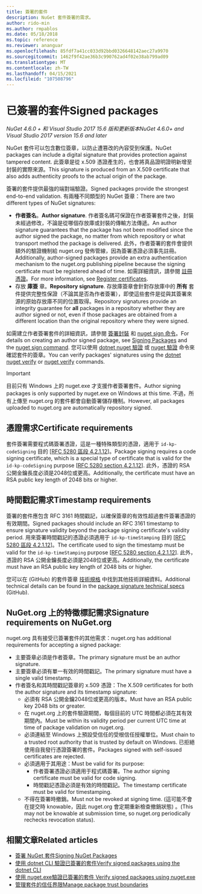 ```yaml
---
title: 簽署的套件
description: NuGet 套件簽署的需求。
author: rido-min
ms.author: rmpablos
ms.date: 05/18/2018
ms.topic: reference
ms.reviewer: ananguar
ms.openlocfilehash: 85fdf7a41cc033d92bbd0326648142aec27a9970
ms.sourcegitcommit: 1462f9f42ae36b3c990762ad4f02e38ab799ad09
ms.translationtype: MT
ms.contentlocale: zh-TW
ms.lasthandoff: 04/15/2021
ms.locfileid: "107508796"
---
```

# <a name="signed-packages"></a><span data-ttu-id="fcfa2-103">已簽署的套件</span><span class="sxs-lookup"><span data-stu-id="fcfa2-103">Signed packages</span></span>

<span data-ttu-id="fcfa2-104">*NuGet 4.6.0 + 和 Visual Studio 2017 15.6 版和更新版本*</span><span class="sxs-lookup"><span data-stu-id="fcfa2-104">*NuGet 4.6.0+ and Visual Studio 2017 version 15.6 and later*</span></span>

<span data-ttu-id="fcfa2-105">NuGet 套件可以包含數位簽章，以防止遭篡改的內容受到保護。</span><span class="sxs-lookup"><span data-stu-id="fcfa2-105">NuGet packages can include a digital signature that provides protection against tampered content.</span></span> <span data-ttu-id="fcfa2-106">此簽章是從 x.509 憑證產生的，也會將真品證明證明新增至封裝的實際來源。</span><span class="sxs-lookup"><span data-stu-id="fcfa2-106">This signature is produced from an X.509 certificate that also adds authenticity proofs to the actual origin of the package.</span></span>

<span data-ttu-id="fcfa2-107">簽署的套件提供最強的端對端驗證。</span><span class="sxs-lookup"><span data-stu-id="fcfa2-107">Signed packages provide the strongest end-to-end validation.</span></span> <span data-ttu-id="fcfa2-108">有兩種不同類型的 NuGet 簽章：</span><span class="sxs-lookup"><span data-stu-id="fcfa2-108">There are two different types of NuGet signatures:</span></span>
- <span data-ttu-id="fcfa2-109">**作者簽名**。</span><span class="sxs-lookup"><span data-stu-id="fcfa2-109">**Author signature**.</span></span> <span data-ttu-id="fcfa2-110">作者簽名碼可保證在作者簽署套件之後，封裝未經過修改，不論是從哪個存放庫或封裝的傳輸方法傳遞。</span><span class="sxs-lookup"><span data-stu-id="fcfa2-110">An author signature guarantees that the package has not been modified since the author signed the package, no matter from which repository or what transport method the package is delivered.</span></span> <span data-ttu-id="fcfa2-111">此外，作者簽署的套件會提供額外的驗證機制給 nuget.org 發佈管線，因為簽署憑證必須事先註冊。</span><span class="sxs-lookup"><span data-stu-id="fcfa2-111">Additionally, author-signed packages provide an extra authentication mechanism to the nuget.org publishing pipeline because the signing certificate must be registered ahead of time.</span></span> <span data-ttu-id="fcfa2-112">如需詳細資訊，請參閱 [註冊憑證](#signature-requirements-on-nugetorg)。</span><span class="sxs-lookup"><span data-stu-id="fcfa2-112">For more information, see [Register certificates](#signature-requirements-on-nugetorg).</span></span>
- <span data-ttu-id="fcfa2-113">存放 **庫簽** 章。</span><span class="sxs-lookup"><span data-stu-id="fcfa2-113">**Repository signature**.</span></span> <span data-ttu-id="fcfa2-114">存放庫簽章會針對存放庫中的 **所有** 套件提供完整性保證（不論其是否為作者簽署），即使這些套件是從與其簽署來源的原始存放庫不同的位置取得。</span><span class="sxs-lookup"><span data-stu-id="fcfa2-114">Repository signatures provide an integrity guarantee for **all** packages in a repository whether they are author signed or not, even if those packages are obtained from a different location than the original repository where they were signed.</span></span>   

<span data-ttu-id="fcfa2-115">如需建立作者簽署套件的詳細資訊，請參閱 [簽署封裝](../create-packages/Sign-a-package.md) 和 [nuget sign 命令](../reference/cli-reference/cli-ref-sign.md)。</span><span class="sxs-lookup"><span data-stu-id="fcfa2-115">For details on creating an author signed package, see [Signing Packages](../create-packages/Sign-a-package.md) and the [nuget sign command](../reference/cli-reference/cli-ref-sign.md).</span></span> <span data-ttu-id="fcfa2-116">您可以使用 [dotnet nuget 驗證](/dotnet/core/tools/dotnet-nuget-verify) 或 [nuget 驗證](../reference/cli-reference/cli-ref-verify.md) 命令來確認套件的簽章。</span><span class="sxs-lookup"><span data-stu-id="fcfa2-116">You can verify packages' signatures using the [dotnet nuget verify](/dotnet/core/tools/dotnet-nuget-verify) or [nuget verify](../reference/cli-reference/cli-ref-verify.md) commands.</span></span>

> [!Important]
> <span data-ttu-id="fcfa2-117">目前只有 Windows 上的 nuget.exe 才支援作者簽署套件。</span><span class="sxs-lookup"><span data-stu-id="fcfa2-117">Author signing packages is only supported by nuget.exe on Windows at this time.</span></span> <span data-ttu-id="fcfa2-118">不過，所有上傳至 nuget.org 的套件都會自動簽署儲存機制。</span><span class="sxs-lookup"><span data-stu-id="fcfa2-118">However, all packages uploaded to nuget.org are automatically repository signed.</span></span>

## <a name="certificate-requirements"></a><span data-ttu-id="fcfa2-119">憑證需求</span><span class="sxs-lookup"><span data-stu-id="fcfa2-119">Certificate requirements</span></span>

<span data-ttu-id="fcfa2-120">套件簽署需要程式碼簽署憑證，這是一種特殊類型的憑證，適用于 `id-kp-codeSigning` 目的 [[RFC 5280 區段 4.2.1.12](https://tools.ietf.org/html/rfc5280#section-4.2.1.12)]。</span><span class="sxs-lookup"><span data-stu-id="fcfa2-120">Package signing requires a code signing certificate, which is a special type of certificate that is valid for the `id-kp-codeSigning` purpose [[RFC 5280 section 4.2.1.12](https://tools.ietf.org/html/rfc5280#section-4.2.1.12)].</span></span> <span data-ttu-id="fcfa2-121">此外，憑證的 RSA 公開金鑰長度必須是2048位或更高。</span><span class="sxs-lookup"><span data-stu-id="fcfa2-121">Additionally, the certificate must have an RSA public key length of 2048 bits or higher.</span></span>

## <a name="timestamp-requirements"></a><span data-ttu-id="fcfa2-122">時間戳記需求</span><span class="sxs-lookup"><span data-stu-id="fcfa2-122">Timestamp requirements</span></span>

<span data-ttu-id="fcfa2-123">簽署的套件應包含 RFC 3161 時間戳記，以確保簽章的有效性超過套件簽署憑證的有效期間。</span><span class="sxs-lookup"><span data-stu-id="fcfa2-123">Signed packages should include an RFC 3161 timestamp to ensure signature validity beyond the package signing certificate's validity period.</span></span> <span data-ttu-id="fcfa2-124">用來簽署時間戳記的憑證必須適用于 `id-kp-timeStamping` 目的 [[RFC 5280 區段 4.2.1.12](https://tools.ietf.org/html/rfc5280#section-4.2.1.12)]。</span><span class="sxs-lookup"><span data-stu-id="fcfa2-124">The certificate used to sign the timestamp must be valid for the `id-kp-timeStamping` purpose [[RFC 5280 section 4.2.1.12](https://tools.ietf.org/html/rfc5280#section-4.2.1.12)].</span></span> <span data-ttu-id="fcfa2-125">此外，憑證的 RSA 公開金鑰長度必須是2048位或更高。</span><span class="sxs-lookup"><span data-stu-id="fcfa2-125">Additionally, the certificate must have an RSA public key length of 2048 bits or higher.</span></span>

<span data-ttu-id="fcfa2-126">您可以在 (GitHub) 的套件簽章 [技術規格](https://github.com/NuGet/Home/wiki/Package-Signatures-Technical-Details) 中找到其他技術詳細資料。</span><span class="sxs-lookup"><span data-stu-id="fcfa2-126">Additional technical details can be found in the [package signature technical specs](https://github.com/NuGet/Home/wiki/Package-Signatures-Technical-Details) (GitHub).</span></span>

## <a name="signature-requirements-on-nugetorg"></a><span data-ttu-id="fcfa2-127">NuGet.org 上的特徵標記需求</span><span class="sxs-lookup"><span data-stu-id="fcfa2-127">Signature requirements on NuGet.org</span></span>

<span data-ttu-id="fcfa2-128">nuget.org 具有接受已簽署套件的其他需求：</span><span class="sxs-lookup"><span data-stu-id="fcfa2-128">nuget.org has additional requirements for accepting a signed package:</span></span>

- <span data-ttu-id="fcfa2-129">主要簽章必須是作者簽章。</span><span class="sxs-lookup"><span data-stu-id="fcfa2-129">The primary signature must be an author signature.</span></span>
- <span data-ttu-id="fcfa2-130">主要簽章必須有單一有效的時間戳記。</span><span class="sxs-lookup"><span data-stu-id="fcfa2-130">The primary signature must have a single valid timestamp.</span></span>
- <span data-ttu-id="fcfa2-131">作者簽名和其時間戳記簽章的 x.509 憑證：</span><span class="sxs-lookup"><span data-stu-id="fcfa2-131">The X.509 certificates for both the author signature and its timestamp signature:</span></span>
  - <span data-ttu-id="fcfa2-132">必須有 RSA 公開金鑰2048位或更高的版本。</span><span class="sxs-lookup"><span data-stu-id="fcfa2-132">Must have an RSA public key 2048 bits or greater.</span></span>
  - <span data-ttu-id="fcfa2-133">在 nuget.org 上的套件驗證期間，每個目前的 UTC 時間都必須在其有效期間內。</span><span class="sxs-lookup"><span data-stu-id="fcfa2-133">Must be within its validity period per current UTC time at time of package validation on nuget.org.</span></span>
  - <span data-ttu-id="fcfa2-134">必須連結至 Windows 上預設受信任的受根信任授權單位。</span><span class="sxs-lookup"><span data-stu-id="fcfa2-134">Must chain to a trusted root authority that is trusted by default on Windows.</span></span> <span data-ttu-id="fcfa2-135">已拒絕使用自我發行憑證簽署的套件。</span><span class="sxs-lookup"><span data-stu-id="fcfa2-135">Packages signed with self-issued certificates are rejected.</span></span>
  - <span data-ttu-id="fcfa2-136">必須適用于其用途：</span><span class="sxs-lookup"><span data-stu-id="fcfa2-136">Must be valid for its purpose:</span></span> 
    - <span data-ttu-id="fcfa2-137">作者簽署憑證必須適用于程式碼簽署。</span><span class="sxs-lookup"><span data-stu-id="fcfa2-137">The author signing certificate must be valid for code signing.</span></span>
    - <span data-ttu-id="fcfa2-138">時間戳記憑證必須是有效的時間戳記。</span><span class="sxs-lookup"><span data-stu-id="fcfa2-138">The timestamp certificate must be valid for timestamping.</span></span>
  - <span data-ttu-id="fcfa2-139">不得在簽署時撤銷。</span><span class="sxs-lookup"><span data-stu-id="fcfa2-139">Must not be revoked at signing time.</span></span> <span data-ttu-id="fcfa2-140"> (這可能不會在提交時 knowable，因此 nuget.org 會定期重新檢查撤銷狀態) 。</span><span class="sxs-lookup"><span data-stu-id="fcfa2-140">(This may not be knowable at submission time, so nuget.org periodically rechecks revocation status).</span></span>
  
  
## <a name="related-articles"></a><span data-ttu-id="fcfa2-141">相關文章</span><span class="sxs-lookup"><span data-stu-id="fcfa2-141">Related articles</span></span>

- [<span data-ttu-id="fcfa2-142">簽署 NuGet 套件</span><span class="sxs-lookup"><span data-stu-id="fcfa2-142">Signing NuGet Packages</span></span>](../create-packages/Sign-a-Package.md)
- [<span data-ttu-id="fcfa2-143">使用 dotnet CLI 驗證已簽署的套件</span><span class="sxs-lookup"><span data-stu-id="fcfa2-143">Verify signed packages using the dotnet CLI</span></span>](/dotnet/core/tools/dotnet-nuget-verify)
- [<span data-ttu-id="fcfa2-144">使用 nuget.exe驗證已簽署的套件 </span><span class="sxs-lookup"><span data-stu-id="fcfa2-144">Verify signed packages using nuget.exe</span></span>](../reference/cli-reference/cli-ref-verify.md)
- [<span data-ttu-id="fcfa2-145">管理套件的信任界限</span><span class="sxs-lookup"><span data-stu-id="fcfa2-145">Manage package trust boundaries</span></span>](../consume-packages/installing-signed-packages.md)
